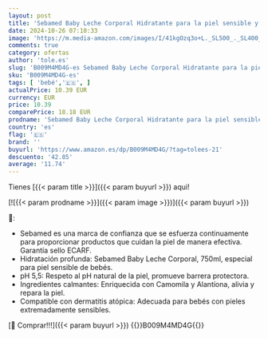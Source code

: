 ```yaml
---
layout: post
title: 'Sebamed Baby Leche Corporal Hidratante para la piel sensible y delicada del bebé  750ml'
date: 2024-10-26 07:10:33
image: 'https://m.media-amazon.com/images/I/41kgOzq3o+L._SL500_._SL400_.jpg'
comments: true
category: ofertas
author: 'tole.es'
slug: 'B009M4MD4G-es Sebamed Baby Leche Corporal Hidratante para la piel...'
sku: 'B009M4MD4G-es'
tags: [ 'bebé','🇪🇸', ]
actualPrice: 10.39 EUR
currency: EUR
price: 10.39
comparePrice: 18.18 EUR
prodname: 'Sebamed Baby Leche Corporal Hidratante para la piel sensible y delicada del bebé  750ml'
country: 'es'
flag: '🇪🇸'
brand: ''
buyurl: 'https://www.amazon.es/dp/B009M4MD4G/?tag=tolees-21'
descuento: '42.85'
average: '11.74'
---
```


Tienes [{{< param title >}}]({{< param buyurl >}}) aqui!

[![{{< param prodname >}}]({{< param image >}})]({{< param buyurl >}})

🔎:

- Sebamed es una marca de confianza que se esfuerza continuamente para proporcionar productos que cuidan la piel de manera efectiva. Garantía sello ECARF.
- Hidratación profunda: Sebamed Baby Leche Corporal, 750ml, especial para piel sensible de bebés.
- pH 5,5: Respeto al pH natural de la piel, promueve barrera protectora.
- Ingredientes calmantes: Enriquecida con Camomila y Alantíona, alivia y repara la piel.
- Compatible con dermatitis atópica: Adecuada para bebés con pieles extremadamente sensibles.

[🛒 Comprar!!!]({{< param buyurl >}})
{{<world>}}B009M4MD4G{{</world>}}
